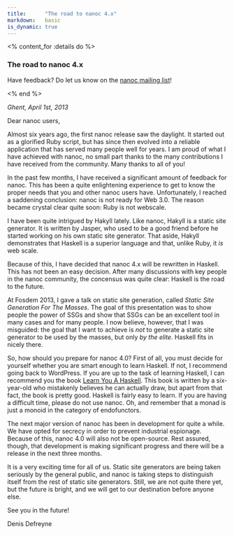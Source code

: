 ```yaml
---
title:      "The road to nanoc 4.x"
markdown:   basic
is_dynamic: true
---
```


<% content_for :details do %>
    <h3>The road to nanoc 4.x</h3>
    <p>Have feedback? Do let us know on the <a href="groups.google.com/group/nanoc">nanoc mailing list</a>!</p>
<% end %>

_Ghent, April 1st, 2013_

Dear nanoc users,

Almost six years ago, the first nanoc release saw the daylight. It started out as a glorified Ruby script, but has since then evolved into a reliable application that has served many people well for years. I am proud of what I have achieved with nanoc, no small part thanks to the many contributions I have received from the community. Many thanks to all of you!

In the past few months, I have received a significant amount of feedback for nanoc. This has been a quite enlightening experience to get to know the proper needs that you and other nanoc users have. Unfortunately, I reached a saddening conclusion: nanoc is not ready for Web 3.0. The reason became crystal clear quite soon: Ruby is not webscale.

I have been quite intrigued by Hakyll lately. Like nanoc, Hakyll is a static site generator. It is written by Jasper, who used to be a good friend before he started working on his own static site generator. That aside, Hakyll demonstrates that Haskell is a superior language and that, unlike Ruby, it _is_ web scale.

Because of this, I have decided that nanoc 4.x will be rewritten in Haskell. This has not been an easy decision. After many discussions with key people in the nanoc community, the concensus was quite clear: Haskell is the road to the future.

At Fosdem 2013, I gave a talk on static site generation, called _Static Site Generation For The Masses_. The goal of this presentation was to show people the power of SSGs and show that SSGs can be an excellent tool in many cases and for many people. I now believe, however, that I was misguided: the goal that I want to achieve is _not_ to generate a static site generator to be used by the masses, but only _by the elite_. Haskell fits in nicely there.

So, how should you prepare for nanoc 4.0? First of all, you must decide for yourself whether you are smart enough to learn Haskell. If not, I recommend going back to WordPress. If you are up to the task of learning Haskell, I can recommend you the book [Learn You A Haskell](http://learnyouahaskell.com/). This book is written by a six-year-old who mistakenly believes he can actually draw, but apart from that fact, the book is pretty good. Haskell is fairly easy to learn. If you are having a difficult time, please do not use nanoc. Oh, and remember that a monad is just a monoid in the category of endofunctors.

The next major version of nanoc has been in development for quite a while. We have opted for secrecy in order to prevent industrial espionage. Because of this, nanoc 4.0 will also not be open-source. Rest assured, though, that development is making significant progress and there will be a release in the next three months.

It is a very exciting time for all of us. Static site generators are being taken seriously by the general public, and nanoc is taking steps to distinguish itself from the rest of static site generators. Still, we are not quite there yet, but the future is bright, and we will get to our destination before anyone else.

See you in the future!

Denis Defreyne

